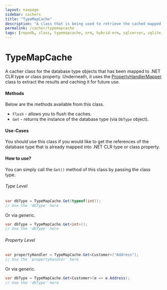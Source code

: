 ```yaml
---
layout: navpage
sidebar: cachers
title: "TypeMapCache"
description: "A class that is being used to retrieve the cached mapped database type of the class or data entity property."
permalink: /cacher/typemapcache
tags: [repodb, class, typemapcache, orm, hybrid-orm, sqlserver, sqlite, mysql, postgresql]
---
```


# TypeMapCache

A cacher class for the database type objects that has been mapped to .NET CLR type or class property. Underneath, it uses the [PropertyHandlerMapper](/mapper/propertyhandlermapper) class to extract the results and caching it for future use.

#### Methods

Below are the methods available from this class.

- `Flush` - allows you to flush the caches.
- `Get` - returns the instance of the database type (via `DbType` object).

#### Use-Cases

You should use this class if you would like to get the references of the database type that is already mapped into .NET CLR type or class property.

#### How to use?

You can simply call the `Get()` method of this class by passing the class type.

###### Type Level

```csharp
var dbType = TypeMapCache.Get(typeof(int));
// Use the 'dbType' here
```

Or via generic.

```csharp
var dbType = TypeMapCache.Get<int>();
// Use the 'dbType' here
```

###### Property Level

```csharp
var propertyHandler = TypeMapCache.Get<Customer>("Address");
// Use the 'propertyHandler' here
```

Or via generic.

```csharp
var dbType = TypeMapCache.Get<Customer>(e => e.Address);
// Use the 'dbType' here
```